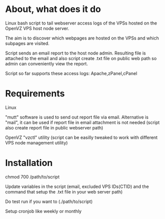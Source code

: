 # About, what does it do

Linux bash script to tail webserver access logs of the VPSs hosted on the OpenVZ VPS host node server.

The aim is to discover which webpages are hosted on the VPSs and which subpages are visited.

Script sends an email report to the host node admin. Resulting file is attached to the email and also script create .txt file on public web path so admin can conveniently view the report.

Script so far supports these access logs: Apache,zPanel,cPanel

# Requirements

Linux

"mutt" software is used to send out report file via email. Alternative is "mail", it can be used if report file in email attachment is not needed (script also create report file in public webserver path)

OpenVZ "vzctl" utility (script can be easilly tweaked to work with different VPS node management utility)

# Installation

chmod 700 /path/to/script

Update variables in the script (email, excluded VPS IDs(CTID) and the command that setup the .txt file in your web server path)

Do test run if you want to (./path/to/script)

Setup cronjob like weekly or monthly
